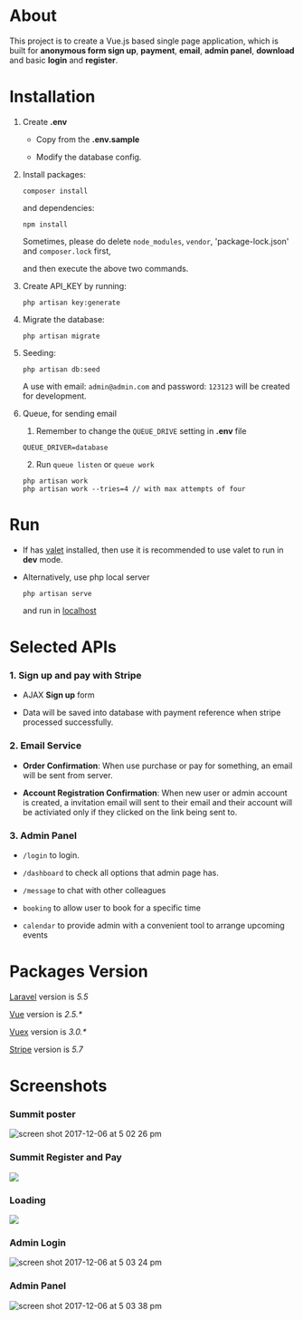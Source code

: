 # About

This project is to create a Vue.js based single page application, which is built for __anonymous form sign up__, __payment__, __email__, __admin panel__, __download__ and basic __login__ and __register__.
  
# Installation

1. Create __.env__  

   * Copy from the __.env.sample__ 
   
   * Modify the database config.

2. Install packages:
    ```
    composer install
    ```
    and dependencies:
    ```
    npm install
    ```
    Sometimes, please do delete `node_modules`, `vendor`, 'package-lock.json' and `composer.lock` first,
    
    and then execute the above two commands. 

3. Create API_KEY by running:
    ```
    php artisan key:generate
    ```
    
4.  Migrate the database:
    ```
    php artisan migrate
    ```
    
5. Seeding:
    ```
    php artisan db:seed
    ```    
    A use with email: `admin@admin.com` and password: `123123` will be created for development.
        
6. Queue, for sending email
    
    1. Remember to change the `QUEUE_DRIVE` setting in **.env** file
    ```
    QUEUE_DRIVER=database
    ```
    
    2. Run `queue listen` or `queue work`
    ```
    php artisan work
    php artisan work --tries=4 // with max attempts of four 
    ```
    
# Run

- If has [valet](https://laravel.com/docs/5.5/valet) installed,
  then use it is recommended to use valet to run in __dev__ mode.

- Alternatively, use php local server

  ```
  php artisan serve
  ```
  
  and run in [localhost](http://127.0.0.1:800)  
  
# Selected APIs

  ### 1. Sign up and pay with Stripe
  
  - AJAX __Sign up__ form
  
  - Data will be saved into database with payment reference when stripe processed successfully.
  
  
  ### 2. Email Service
  
  - __Order Confirmation__: When use purchase or pay for something, an email will be sent from server.
  
  - __Account Registration Confirmation__: When new user or admin account is created, a invitation email will sent to their email and their account will be activiated only if they clicked on the link being sent to.
  
  
  ### 3. Admin Panel
  
  - `/login` to login.
  
  - `/dashboard` to check all options that admin page has. 
  
  - `/message` to chat with other colleagues
  
  - `booking` to allow user to book for a specific time
 
  - `calendar` to provide admin with a convenient tool to arrange upcoming events
  
  
# Packages Version

[Laravel](https://laravel.com/docs/5.5) version is _5.5_

[Vue](https://vuejs.org/v2/guide/) version is _2.5.*_

[Vuex](https://vuex.vuejs.org/en/intro.html) version is _3.0.*_

[Stripe](https://stripe.com.au) version is *5.7*

# Screenshots

### Summit poster

![screen shot 2017-12-06 at 5 02 26 pm](https://user-images.githubusercontent.com/9074571/33647172-a69123a2-daa7-11e7-87df-8f2fd808665c.png)

### Summit Register and Pay

![](https://user-images.githubusercontent.com/9074571/33714867-b25e4d10-dba4-11e7-8dce-819c45843101.png)

### Loading

![](https://user-images.githubusercontent.com/9074571/33714870-b2b87ea2-dba4-11e7-89ae-ad159a16e178.png)

### Admin Login

![screen shot 2017-12-06 at 5 03 24 pm](https://user-images.githubusercontent.com/9074571/33647177-a75af7f4-daa7-11e7-934d-0d6c7413b2fd.png)

### Admin Panel

![screen shot 2017-12-06 at 5 03 38 pm](https://user-images.githubusercontent.com/9074571/33647178-a78b4184-daa7-11e7-80af-7adbbb636ef2.png)
